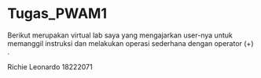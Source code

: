 # Tugas_PWAM1
Berikut merupakan virtual lab saya yang mengajarkan user-nya untuk memanggil instruksi dan melakukan operasi sederhana dengan operator (+) .

Richie Leonardo
18222071

